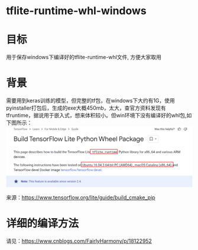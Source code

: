 # tflite-runtime-whl-windows
# 目标

用于保存windows下编译好的tflite-runtime-whl文件, 方便大家取用

# 背景

需要用到keras训练的模型，但完整的tf包，在windows下大约有1G，使用pyinstaller打包后，生成的exe大概450mb，太大，查官方资料发现有tfruntime，据说用于嵌入式，想来体积较小。但win环境下没有编译好的whl包,如下图所示：![image-20240409231618059](README.assets/image-20240409231618059.png)

来源：https://www.tensorflow.org/lite/guide/build_cmake_pip

# 详细的编译方法

请见：https://www.cnblogs.com/FairlyHarmony/p/18122952
